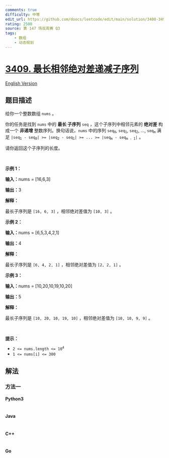 ```yaml
---
comments: true
difficulty: 中等
edit_url: https://github.com/doocs/leetcode/edit/main/solution/3400-3499/3409.Longest%20Subsequence%20With%20Decreasing%20Adjacent%20Difference/README.md
rating: 2500
source: 第 147 场双周赛 Q3
tags:
    - 数组
    - 动态规划
---
```


<!-- problem:start -->

# [3409. 最长相邻绝对差递减子序列](https://leetcode.cn/problems/longest-subsequence-with-decreasing-adjacent-difference)

[English Version](/solution/3400-3499/3409.Longest%20Subsequence%20With%20Decreasing%20Adjacent%20Difference/README_EN.md)

## 题目描述

<!-- description:start -->

<p>给你一个整数数组&nbsp;<code>nums</code>&nbsp;。</p>

<p>你的任务是找到 <code>nums</code>&nbsp;中的 <strong>最长 <span data-keyword="subsequence-array">子序列</span></strong>&nbsp;<code>seq</code>&nbsp;，这个子序列中相邻元素的 <strong>绝对差</strong>&nbsp;构成一个 <strong>非递增</strong>&nbsp;整数序列。换句话说，<code>nums</code>&nbsp;中的序列&nbsp;<code>seq<sub>0</sub></code>, <code>seq<sub>1</sub></code>, <code>seq<sub>2</sub></code>, ..., <code>seq<sub>m</sub></code>&nbsp;满足&nbsp;<code>|seq<sub>1</sub> - seq<sub>0</sub>| &gt;= |seq<sub>2</sub> - seq<sub>1</sub>| &gt;= ... &gt;= |seq<sub>m</sub> - seq<sub>m - 1</sub>|</code>&nbsp;。</p>

<p>请你返回这个子序列的长度。</p>

<p>&nbsp;</p>

<p><strong class="example">示例 1：</strong></p>

<div class="example-block">
<p><strong>输入：</strong><span class="example-io">nums = [16,6,3]</span></p>

<p><span class="example-io"><b>输出：</b>3</span></p>

<p><b>解释：</b></p>

<p>最长子序列是&nbsp;<code>[16, 6, 3]</code>&nbsp;，相邻绝对差值为&nbsp;<code>[10, 3]</code>&nbsp;。</p>
</div>

<p><strong class="example">示例 2：</strong></p>

<div class="example-block">
<p><span class="example-io"><b>输入：</b>nums = [6,5,3,4,2,1]</span></p>

<p><span class="example-io"><b>输出：</b>4</span></p>

<p><strong>解释：</strong></p>

<p>最长子序列是&nbsp;<code>[6, 4, 2, 1]</code>&nbsp;，相邻绝对差值为&nbsp;<code>[2, 2, 1]</code>&nbsp;。</p>
</div>

<p><strong class="example">示例 3：</strong></p>

<div class="example-block">
<p><span class="example-io"><b>输入：</b>nums = [10,20,10,19,10,20]</span></p>

<p><span class="example-io"><b>输出：</b>5</span></p>

<p><b>解释：</b></p>

<p>最长子序列是&nbsp;<code>[10, 20, 10, 19, 10]</code>&nbsp;，相邻绝对差值为&nbsp;<code>[10, 10, 9, 9]</code>&nbsp;。</p>
</div>

<p>&nbsp;</p>

<p><strong>提示：</strong></p>

<ul>
	<li><code>2 &lt;= nums.length &lt;= 10<sup>4</sup></code></li>
	<li><code>1 &lt;= nums[i] &lt;= 300</code></li>
</ul>

<!-- description:end -->

## 解法

<!-- solution:start -->

### 方法一

<!-- tabs:start -->

#### Python3

```python

```

#### Java

```java

```

#### C++

```cpp

```

#### Go

```go

```

<!-- tabs:end -->

<!-- solution:end -->

<!-- problem:end -->
